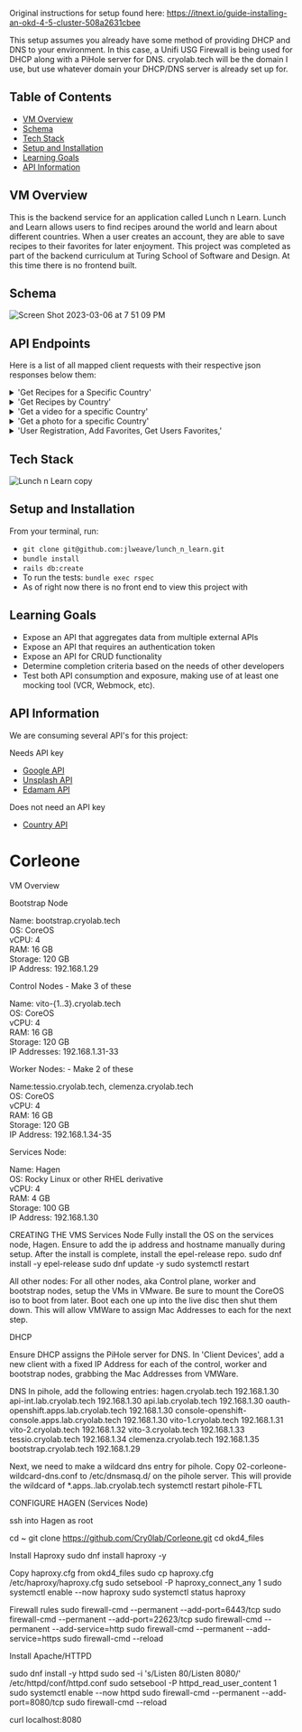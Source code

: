 Original instructions for setup found here: https://itnext.io/guide-installing-an-okd-4-5-cluster-508a2631cbee 

This setup assumes you already have some method of providing DHCP and DNS to your environment. In this case, a Unifi USG Firewall is being used for DHCP along with a PiHole server for DNS.
cryolab.tech will be the domain I use, but use whatever domain your DHCP/DNS server is already set up for.

## Table of Contents

- [VM Overview](#VM-Overview)
- [Schema](#schema)
- [Tech Stack](#tech-stack)
- [Setup and Installation](#setup-and-installation)
- [Learning Goals](#learning-goals)
- [API Information](#api-information)

## VM Overview


This is the backend service for an application called Lunch n Learn. Lunch and Learn allows users to find recipes around the world and learn about different countries. When a user creates an account, they are able to save recipes to their favorites for later enjoyment. This project was completed as part of the backend curriculum at Turing School of Software and Design. At this time there is no frontend built.

## Schema

![Screen Shot 2023-03-06 at 7 51 09 PM](https://user-images.githubusercontent.com/108754743/223307826-7f1a6126-70f0-4450-bf68-38aa458a6bf1.png)


## API Endpoints
Here is a list of all mapped client requests with their respective json responses below them:
<details>
<summary> 'Get Recipes for a Specific Country' </summary>
<br>
  
  ![first](https://user-images.githubusercontent.com/108754743/223305573-5abd6ae4-572e-4cd6-b5da-52a8c9d7c9a9.png)
  
  ![2](https://user-images.githubusercontent.com/108754743/223305582-71baca4a-827b-4802-837b-7e528738292e.png)
  
 </details>
 
<details>
<summary> 'Get Recipes by Country' </summary>
<br>

  ![3](https://user-images.githubusercontent.com/108754743/223305591-cbba9edc-6a64-46cf-aefd-9a4a8ba6c282.png)

  ![3 5](https://user-images.githubusercontent.com/108754743/223490361-bc2e2898-ea49-42bc-b7c1-a3fe8fe48b8a.png)

</details>
  
<details>
<summary> 'Get a video for a specific Country' </summary>
<br> 
 
   ![new 4](https://user-images.githubusercontent.com/108754743/223490815-b633d3b4-9205-4e11-8ad2-513cd30c0a6c.png)

   ![4 5](https://user-images.githubusercontent.com/108754743/223305638-c590a80c-8482-43d5-9513-5c4421a53d8e.png)
  
   ![4 8](https://user-images.githubusercontent.com/108754743/223491511-0776ae3b-eeee-42f1-9207-daf29f56a01d.png)

 </details> 
 
<details>
<summary> 'Get a photo for a specific Country' </summary>
<br> 
  
  ![new5](https://user-images.githubusercontent.com/108754743/223491715-4d094e9f-c205-4f9f-8ab9-1fb79a842575.png)

  ![6](https://user-images.githubusercontent.com/108754743/223305665-0dd3b638-9eb4-4ffb-bf6b-4db35006d85e.png)
  
  ![7](https://user-images.githubusercontent.com/108754743/223305672-8c94377d-aad6-4455-958d-c19915ac4ed0.png)
  
</details> 

 <details>
  <summary> 'User Registration, Add Favorites, Get Users Favorites,' </summary>
  <br>
  https://documenter.getpostman.com/view/25513104/2s93JqRQTz
  </details>


## Tech Stack

![Lunch n Learn copy](https://user-images.githubusercontent.com/108754743/223498054-1a605abb-849e-4809-92b8-f6001c3d41c4.jpg)


## Setup and Installation

From your terminal, run:

- ```git clone git@github.com:jlweave/lunch_n_learn.git```
- ```bundle install```
- ```rails db:create```
- To run the tests: ```bundle exec rspec```
- As of right now there is no front end to view this project with

## Learning Goals

- Expose an API that aggregates data from multiple external APIs
- Expose an API that requires an authentication token
- Expose an API for CRUD functionality
- Determine completion criteria based on the needs of other developers
- Test both API consumption and exposure, making use of at least one mocking tool (VCR, Webmock, etc).

## API Information

We are consuming several API's for this project:

Needs API key
- <a href= "https://developers.google.com/youtube/v3/getting-started">Google API </a> 
- <a href= "https://unsplash.com/join">Unsplash API</a>
- <a href= "https://developer.edamam.com/edamam-recipe-api">Edamam API</a>

Does not need an API key
- <a href= "https://restcountries.com/#api-endpoints-v3-all">Country API</a>

  



      


# Corleone


VM Overview

Bootstrap Node

Name: bootstrap.cryolab.tech\
OS: CoreOS\
vCPU: 4\
RAM: 16 GB\
Storage: 120 GB\
IP Address: 192.168.1.29

Control Nodes - Make 3 of these

Name: vito-{1..3}.cryolab.tech\
OS: CoreOS\
vCPU: 4\
RAM: 16 GB\
Storage: 120 GB\
IP Addresses: 192.168.1.31-33

Worker Nodes: - Make 2 of these

Name:tessio.cryolab.tech, clemenza.cryolab.tech\
OS: CoreOS\
vCPU: 4\
RAM: 16 GB\
Storage: 120 GB\
IP Address: 192.168.1.34-35

Services Node:

Name: Hagen \
OS: Rocky Linux or other RHEL derivative\
vCPU: 4\
RAM: 4 GB\
Storage: 100 GB\
IP Address: 192.168.1.30


CREATING THE VMS
  Services Node
    Fully install the OS on the services node, Hagen. Ensure to add the ip address and hostname manually during setup.
    After the install is complete, install the epel-release repo.
      sudo dnf install -y epel-release
      sudo dnf update -y
      sudo systemctl restart

  All other nodes:
    For all other nodes, aka Control plane, worker and bootstrap nodes, setup the VMs in VMware. Be sure to mount the CoreOS iso to boot from later. 
    Boot each one up into the live disc then shut them down. This will allow VMWare to assign Mac Addresses to each for the next step.

DHCP

Ensure DHCP assigns the PiHole server for DNS.
In 'Client Devices', add a new client with a fixed IP Address for each of the control, worker and bootstrap nodes, grabbing the Mac Addresses from VMWare.

DNS
In pihole, add the following entries:
  hagen.cryolab.tech  192.168.1.30
  api-int.lab.cryolab.tech  192.168.1.30
  api.lab.cryolab.tech  192.168.1.30
  oauth-openshift.apps.lab.cryolab.tech  192.168.1.30
  console-openshift-console.apps.lab.cryolab.tech 192.168.1.30
  vito-1.cryolab.tech  192.168.1.31
  vito-2.cryolab.tech  192.168.1.32
  vito-3.cryolab.tech  192.168.1.33
  tessio.cryolab.tech  192.168.1.34
  clemenza.cryolab.tech  192.168.1.35
  bootstrap.cryolab.tech 192.168.1.29

Next, we need to make a wildcard dns entry for pihole.
  Copy 02-corleone-wildcard-dns.conf to /etc/dnsmasq.d/ on the pihole server. This will provide the wildcard of *.apps..lab.cryolab.tech
  systemctl restart pihole-FTL

CONFIGURE HAGEN (Services Node)

ssh into Hagen as root

  cd ~
  git clone https://github.com/Cry0lab/Corleone.git
  cd okd4_files

Install Haproxy
  sudo dnf install haproxy -y
  
Copy haproxy.cfg from okd4_files
  sudo cp haproxy.cfg /etc/haproxy/haproxy.cfg
  sudo setsebool -P haproxy_connect_any 1
  sudo systemctl enable --now haproxy
  sudo systemctl status haproxy
  
Firewall rules
sudo firewall-cmd --permanent --add-port=6443/tcp
sudo firewall-cmd --permanent --add-port=22623/tcp
sudo firewall-cmd --permanent --add-service=http
sudo firewall-cmd --permanent --add-service=https
sudo firewall-cmd --reload

Install Apache/HTTPD

  sudo dnf install -y httpd
  sudo sed -i 's/Listen 80/Listen 8080/' /etc/httpd/conf/httpd.conf
  sudo setsebool -P httpd_read_user_content 1
  sudo systemctl enable --now httpd
  sudo firewall-cmd --permanent --add-port=8080/tcp
  sudo firewall-cmd --reload

  curl localhost:8080
  
